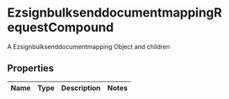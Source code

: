

# EzsignbulksenddocumentmappingRequestCompound

A Ezsignbulksenddocumentmapping Object and children

## Properties

| Name | Type | Description | Notes |
|------------ | ------------- | ------------- | -------------|




